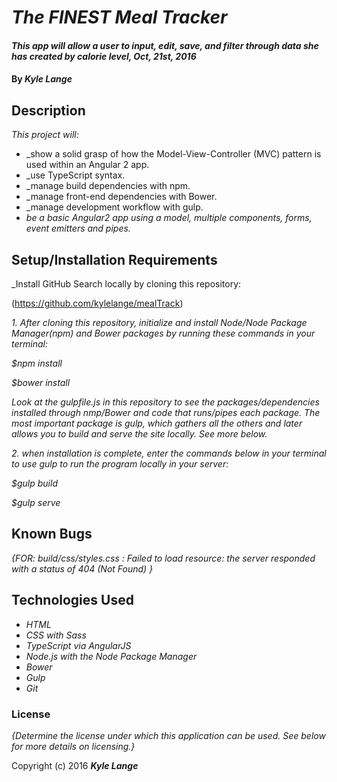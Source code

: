 # _The FINEST Meal Tracker_

#### _This app will allow a user to input, edit, save, and filter through data she has created by calorie level, Oct, 21st, 2016_

#### By _**Kyle Lange**_

## Description

_This project will:_

* _show a solid grasp of how the Model-View-Controller (MVC) pattern is used within an Angular 2 app.
* _use TypeScript syntax.
* _manage build dependencies with npm.
* _manage front-end dependencies with Bower.
* _manage development workflow with gulp.
* _be a basic Angular2 app using a model, multiple components, forms, event emitters and pipes._

## Setup/Installation Requirements

_Install GitHub Search locally by cloning this repository:

(https://github.com/kylelange/mealTrack)

_1. After cloning this repository, initialize and install Node/Node Package Manager(npm) and Bower packages by running these commands in your terminal:_

  _$npm install_

  _$bower install_

_Look at the gulpfile.js in this repository to see the packages/dependencies installed through nmp/Bower and code that runs/pipes each package.  The most important package is gulp, which gathers all the others and later allows you to build and serve the site locally.  See more below._

_2. when installation is complete, enter the commands below in your terminal to use gulp to run the program locally in your server:_

  _$gulp build_

  _$gulp serve_


## Known Bugs

_{FOR: build/css/styles.css : Failed to load resource: the server responded with a status of 404 (Not Found) }_


## Technologies Used

* _HTML_
* _CSS with Sass_
* _TypeScript via AngularJS_
* _Node.js with the Node Package Manager_
* _Bower_
* _Gulp_
* _Git_


### License

*{Determine the license under which this application can be used.  See below for more details on licensing.}*

Copyright (c) 2016 **_Kyle Lange_**

